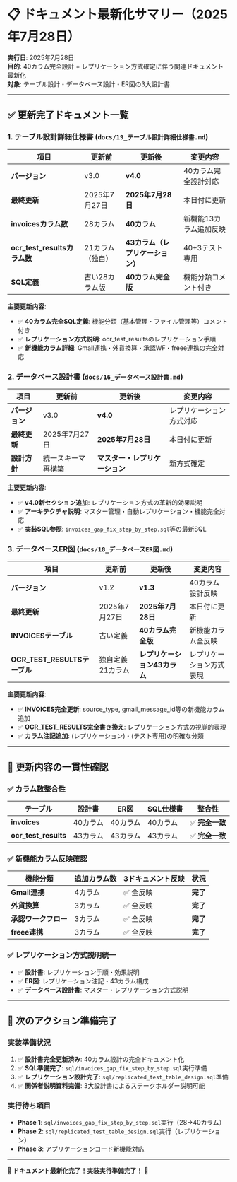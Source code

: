 # 📋 ドキュメント最新化サマリー（2025年7月28日）

**実行日**: 2025年7月28日  
**目的**: 40カラム完全設計 + レプリケーション方式確定に伴う関連ドキュメント最新化  
**対象**: テーブル設計・データベース設計・ER図の3大設計書

---

## ✅ 更新完了ドキュメント一覧

### 1. **テーブル設計詳細仕様書** (`docs/19_テーブル設計詳細仕様書.md`)

| 項目 | 更新前 | 更新後 | 変更内容 |
|------|--------|--------|----------|
| **バージョン** | v3.0 | **v4.0** | 40カラム完全設計対応 |
| **最終更新** | 2025年7月27日 | **2025年7月28日** | 本日付に更新 |
| **invoicesカラム数** | 28カラム | **40カラム** | 新機能13カラム追加反映 |
| **ocr_test_resultsカラム数** | 21カラム（独自） | **43カラム（レプリケーション）** | 40+3テスト専用 |
| **SQL定義** | 古い28カラム版 | **40カラム完全版** | 機能分類コメント付き |

**主要更新内容**:
- ✅ **40カラム完全SQL定義**: 機能分類（基本管理・ファイル管理等）コメント付き
- ✅ **レプリケーション方式説明**: ocr_test_resultsのレプリケーション手順
- ✅ **新機能カラム詳細**: Gmail連携・外貨換算・承認WF・freee連携の完全対応

### 2. **データベース設計書** (`docs/16_データベース設計書.md`)

| 項目 | 更新前 | 更新後 | 変更内容 |
|------|--------|--------|----------|
| **バージョン** | v3.0 | **v4.0** | レプリケーション方式対応 |
| **最終更新** | 2025年7月27日 | **2025年7月28日** | 本日付に更新 |
| **設計方針** | 統一スキーマ再構築 | **マスター・レプリケーション** | 新方式確定 |

**主要更新内容**:
- ✅ **v4.0新セクション追加**: レプリケーション方式の革新的効果説明
- ✅ **アーキテクチャ説明**: マスター管理・自動レプリケーション・機能完全対応
- ✅ **実装SQL参照**: `invoices_gap_fix_step_by_step.sql`等の最新SQL

### 3. **データベースER図** (`docs/18_データベースER図.md`)

| 項目 | 更新前 | 更新後 | 変更内容 |
|------|--------|--------|----------|
| **バージョン** | v1.2 | **v1.3** | 40カラム設計反映 |
| **最終更新** | 2025年7月27日 | **2025年7月28日** | 本日付に更新 |
| **INVOICESテーブル** | 古い定義 | **40カラム完全版** | 新機能カラム全反映 |
| **OCR_TEST_RESULTSテーブル** | 独自定義21カラム | **レプリケーション43カラム** | レプリケーション方式表現 |

**主要更新内容**:
- ✅ **INVOICES完全更新**: source_type, gmail_message_id等の新機能カラム追加
- ✅ **OCR_TEST_RESULTS完全書き換え**: レプリケーション方式の視覚的表現
- ✅ **カラム注記追加**: (レプリケーション)・(テスト専用)の明確な分類

---

## 🎯 更新内容の一貫性確認

### ✅ **カラム数整合性**
| テーブル | 設計書 | ER図 | SQL仕様書 | 整合性 |
|----------|--------|------|-----------|--------|
| **invoices** | 40カラム | 40カラム | 40カラム | ✅ **完全一致** |
| **ocr_test_results** | 43カラム | 43カラム | 43カラム | ✅ **完全一致** |

### ✅ **新機能カラム反映確認**
| 機能分類 | 追加カラム数 | 3ドキュメント反映 | 状況 |
|----------|-------------|-----------------|------|
| **Gmail連携** | 4カラム | ✅ 全反映 | **完了** |
| **外貨換算** | 3カラム | ✅ 全反映 | **完了** |
| **承認ワークフロー** | 3カラム | ✅ 全反映 | **完了** |
| **freee連携** | 3カラム | ✅ 全反映 | **完了** |

### ✅ **レプリケーション方式説明統一**
- ✅ **設計書**: レプリケーション手順・効果説明
- ✅ **ER図**: レプリケーション注記・43カラム構成
- ✅ **データベース設計書**: マスター・レプリケーション方式説明

---

## 🚀 次のアクション準備完了

### **実装準備状況**
1. ✅ **設計書完全更新済み**: 40カラム設計の完全ドキュメント化
2. ✅ **SQL準備完了**: `sql/invoices_gap_fix_step_by_step.sql`実行準備
3. ✅ **レプリケーション設計完了**: `sql/replicated_test_table_design.sql`準備
4. ✅ **関係者説明資料完備**: 3大設計書によるステークホルダー説明可能

### **実行待ち項目**
- **Phase 1**: `sql/invoices_gap_fix_step_by_step.sql`実行（28→40カラム）
- **Phase 2**: `sql/replicated_test_table_design.sql`実行（レプリケーション）
- **Phase 3**: アプリケーションコード新機能対応

---

**🎉 ドキュメント最新化完了！実装実行準備完了！** 🚀 